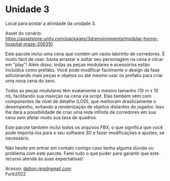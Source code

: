 # Unidade 3

Local para postar a atividade da unidade 3.  

Asset do cenário:
<https://assetstore.unity.com/packages/3d/environments/modular-horror-hospital-maze-206310>  

Este pacote inclui uma cena que contém um vasto labirinto de corredores. É muito fácil de usar: basta arrastar e soltar seu personagem na cena e clicar em "play"! Além disso, todas as peças modulares e acessórios estão incluídos como prefabs. Você pode modificar facilmente o design da fase adicionando mais peças e objetos ou até mesmo usar os prefabs para criar uma nova cena do zero.

Todas as peças modulares têm exatamente o mesmo tamanho (10 m x 10 m), facilitando sua inserção na cena via script. Elas também vêm com componentes de nível de detalhe (LOD), que melhoram drasticamente o desempenho, evitando a renderização de objetos distantes do jogador. Isso lhe dará a possibilidade de criar uma rede infinita de corredores em sua cena sem afetar muito sua taxa de quadros.

Este pacote também inclui todos os arquivos FBX, o que significa que você pode importá-los para o seu software 3D e fazer modificações e ajustes, se necessário.

Não hesite em entrar em contato comigo caso tenha alguma dúvida ou problema com este pacote. Farei tudo o que puder para garantir que este recurso atenda às suas expectativas!

Acesso:
dalton.reis@gmail.com  
Furb2022  
